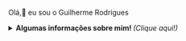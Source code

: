 Olá,👋 eu sou o Guilherme Rodrigues 

 <p align="center">
<details> <p align="center">
	<summary> <b> Algumas informações sobre mim! </b> <i>(Clique aqui!)</i> </summary>
<br>
	
![Guilherme Rodrigues github stats](https://github-readme-stats.vercel.app/api?username=GuilhermeRodriguesSantos&theme=react&show_icons=true)![Top Langs](https://github-readme-stats.vercel.app/api/top-langs/?username=GuilhermeRodriguesSantos&layout=compact&theme=react&show)
	
 ![Snake animation](https://github.com/GuilhermeRodriguesSantos/GuilhermeRodriguesSantos/blob/output/github-contribution-grid-snake.svg) 
